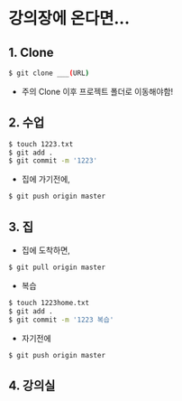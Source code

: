 # 강의장에 온다면...

## 1. Clone

```bash
$ git clone ___(URL)
```

* 주의 Clone 이후 프로젝트 폴더로 이동해야함! 



## 2. 수업

```bash
$ touch 1223.txt
$ git add .
$ git commit -m '1223'
```

* 집에 가기전에, 

```bash
$ git push origin master
```



## 3. 집

* 집에 도착하면,

```bash
$ git pull origin master
```

* 복습

```bash
$ touch 1223home.txt
$ git add .
$ git commit -m '1223 복습'
```

* 자기전에

```bash
$ git push origin master
```



## 4. 강의실

